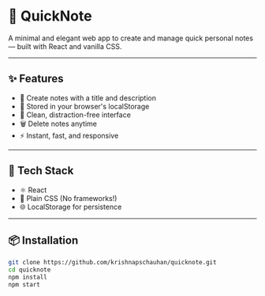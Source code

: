 # 📝 QuickNote

A minimal and elegant web app to create and manage quick personal notes — built with React and vanilla CSS.

---

## ✨ Features

- 🧠 Create notes with a title and description
- 💾 Stored in your browser's localStorage
- 🧹 Clean, distraction-free interface
- 🗑️ Delete notes anytime
- ⚡ Instant, fast, and responsive

---

## 🚀 Tech Stack

- ⚛️ React
- 🎨 Plain CSS (No frameworks!)
- 🌐 LocalStorage for persistence

---

## 📦 Installation

```bash
git clone https://github.com/krishnapschauhan/quicknote.git
cd quicknote
npm install
npm start
